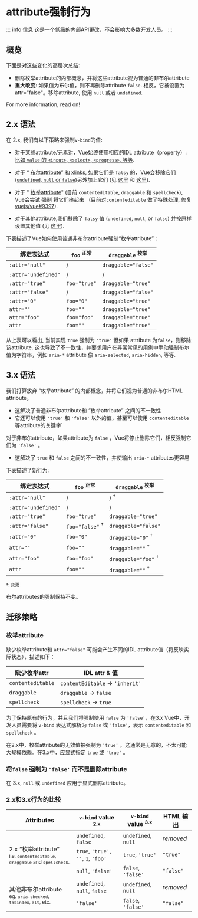 # attribute强制行为

::: info 信息
这是一个低级的内部API更改，不会影响大多数开发人员。
:::

## 概览

下面是对这些变化的高层次总结:

- 删除枚举attribute的内部概念，并将这些attribute视为普通的非布尔attribute
- **重大改变**: 如果值为布尔值，则不再删除attribute `false`. 相反，它被设置为attr="false"。移除attribute, 使用 `null` 或者 `undefined`.

For more information, read on!

## 2.x 语法

在 2.x, 我们有以下策略来强制`v-bind`的值:

- 对于某些attribute/元素对，Vue始终使用相应的IDL attribute（property）: [比如 `value` 的 `<input>`, `<select>`, `<progress>`, 等等](https://github.com/vuejs/vue/blob/bad3c326a3f8b8e0d3bcf07917dc0adf97c32351/src/platforms/web/util/attrs.js#L11-L18).

- 对于 “ [布尔attribute](https://github.com/vuejs/vue/blob/bad3c326a3f8b8e0d3bcf07917dc0adf97c32351/src/platforms/web/util/attrs.js#L33-L40)” 和 [xlinks](https://github.com/vuejs/vue/blob/bad3c326a3f8b8e0d3bcf07917dc0adf97c32351/src/platforms/web/util/attrs.js#L44-L46), 如果它们是 `falsy` 的，Vue会移除它们 ([`undefined`, `null` or `false`](https://github.com/vuejs/vue/blob/bad3c326a3f8b8e0d3bcf07917dc0adf97c32351/src/platforms/web/util/attrs.js#L52-L54))另外加上它们 (见 [这里](https://github.com/vuejs/vue/blob/bad3c326a3f8b8e0d3bcf07917dc0adf97c32351/src/platforms/web/runtime/modules/attrs.js#L66-L77) 和 [这里](https://github.com/vuejs/vue/blob/bad3c326a3f8b8e0d3bcf07917dc0adf97c32351/src/platforms/web/runtime/modules/attrs.js#L81-L85)).

- 对于 " [枚举attribute](https://github.com/vuejs/vue/blob/bad3c326a3f8b8e0d3bcf07917dc0adf97c32351/src/platforms/web/util/attrs.js#L20)" (目前 `contenteditable`, `draggable` 和 `spellcheck`), Vue会尝试 [强制](https://github.com/vuejs/vue/blob/bad3c326a3f8b8e0d3bcf07917dc0adf97c32351/src/platforms/web/util/attrs.js#L24-L31) 将它们串起来 （目前对`contenteditable` 做了特殊处理, 修复 [vuejs/vue#9397](https://github.com/vuejs/vue/issues/9397)).

-  对于其他attribute,我们移除了 `falsy` 值 (`undefined`, `null`, or `false`) 并按原样设置其他值 (见 [这里](https://github.com/vuejs/vue/blob/bad3c326a3f8b8e0d3bcf07917dc0adf97c32351/src/platforms/web/runtime/modules/attrs.js#L92-L113)).

下表描述了Vue如何使用普通非布尔attribute强制“枚举attribute”：

| 绑定表达式           | `foo` <sup>正常</sup> | `draggable` <sup>枚举</sup> |
| ------------------- | ----------------------- | --------------------------------- |
| `:attr="null"`      | /                       | `draggable="false"`               |
| `:attr="undefined"` | /                       | /                                 |
| `:attr="true"`      | `foo="true"`            | `draggable="true"`                |
| `:attr="false"`     | /                       | `draggable="false"`               |
| `:attr="0"`         | `foo="0"`               | `draggable="true"`                |
| `attr=""`           | `foo=""`                | `draggable="true"`                |
| `attr="foo"`        | `foo="foo"`             | `draggable="true"`                |
| `attr`              | `foo=""`                | `draggable="true"`                |

从上表可以看出, 当前实现 `true` 强制为 `'true'` 但如果 attribute 为`false`，则移除该attribute. 这也导致了不一致性，并要求用户在非常常见的用例中手动强制布尔值为字符串，例如
 `aria-*` attribute 像 `aria-selected`, `aria-hidden`, 等等.

## 3.x 语法

我们打算放弃 “枚举attribute” 的内部概念，并将它们视为普通的非布尔HTML attribute。

- 这解决了普通非布尔attribute和 “枚举attribute” 之间的不一致性
- 它还可以使用 `'true'` 和 `'false'` 以外的值，甚至可以使用 `contenteditable`等attribute的关键字`


对于非布尔attribute，如果attribute为 `false` ，Vue将停止删除它们，相反强制它们为 `'false'` 。


- 这解决了 `true` 和 `false` 之间的不一致性，并使输出 `aria-*` attributes更容易

下表描述了新行为:

| 绑定表达式       | `foo` <sup>正常</sup>    | `draggable` <sup>枚举</sup> |
| ------------------- | -------------------------- | --------------------------------- |
| `:attr="null"`      | /                          | / <sup>†</sup>                    |
| `:attr="undefined"` | /                          | /                                 |
| `:attr="true"`      | `foo="true"`               | `draggable="true"`                |
| `:attr="false"`     | `foo="false"` <sup>†</sup> | `draggable="false"`               |
| `:attr="0"`         | `foo="0"`                  | `draggable="0"` <sup>†</sup>      |
| `attr=""`           | `foo=""`                   | `draggable=""` <sup>†</sup>       |
| `attr="foo"`        | `foo="foo"`                | `draggable="foo"` <sup>†</sup>    |
| `attr`              | `foo=""`                   | `draggable=""` <sup>†</sup>       |

<small>†: 变更</small>

布尔attributes的强制保持不变。

## 迁移策略

### 枚举attribute

缺少枚举attribute和 `attr="false"` 可能会产生不同的IDL attribute值（将反映实际状态），描述如下：

| 缺少枚举attr | IDL attr & 值                     |
| ---------------------- | ------------------------------------ |
| `contenteditable`      | `contentEditable` &rarr; `'inherit'` |
| `draggable`            | `draggable` &rarr; `false`           |
| `spellcheck`           | `spellcheck` &rarr; `true`           |


为了保持原有的行为，并且我们将强制使用 `false` 为 `'false'`，在3.x Vue中，开发人员需要将 `v-bind` 表达式解析为 `false` 或 `'false'`，表示 `contenteditable` 和 `spellcheck` 。

在2.x中，枚举attribute的无效值被强制为 `'true'` 。这通常是无意的，不太可能大规模依赖。在3.x中，应显式指定 `true` 或 `'true'` 。

### 将`false` 强制为 `'false'` 而不是删除attribute

在 3.x, `null` 或 `undefined` 应用于显式删除attribute。

### 2.x和3.x行为的比较

<table>
  <thead>
    <tr>
      <th>Attributes</th>
      <th><code>v-bind</code> value <sup>2.x</sup></th>
      <th><code>v-bind</code> value <sup>3.x</sup></th>
      <th>HTML 输出</th>
    </tr>
  </thead>
  <tbody>
    <tr>
      <td rowspan="3">2.x “枚举attribute”<br><small>i.e. <code>contenteditable</code>, <code>draggable</code> and <code>spellcheck</code>.</small></td>
      <td><code>undefined</code>, <code>false</code></td>
      <td><code>undefined</code>, <code>null</code></td>
      <td><i>removed</i></td>
    </tr>
    <tr>
      <td>
        <code>true</code>, <code>'true'</code>, <code>''</code>, <code>1</code>,
        <code>'foo'</code>
      </td>
      <td><code>true</code>, <code>'true'</code></td>
      <td><code>"true"</code></td>
    </tr>
    <tr>
      <td><code>null</code>, <code>'false'</code></td>
      <td><code>false</code>, <code>'false'</code></td>
      <td><code>"false"</code></td>
    </tr>
    <tr>
      <td rowspan="2">其他非布尔attribute<br><small>eg. <code>aria-checked</code>, <code>tabindex</code>, <code>alt</code>, etc.</small></td>
      <td><code>undefined</code>, <code>null</code>, <code>false</code></td>
      <td><code>undefined</code>, <code>null</code></td>
      <td><i>removed</i></td>
    </tr>
    <tr>
      <td><code>'false'</code></td>
      <td><code>false</code>, <code>'false'</code></td>
      <td><code>"false"</code></td>
    </tr>
  </tbody>
</table>
